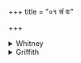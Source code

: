 +++
title = "०१ सं वः"

+++

<details><summary>Whitney</summary>

### Translation
1. Together let your bodies be mixed (*pṛc*), together your minds,  
together your courses; together hath this Brahmaṇaspati, together hath  
Bhaga made you come.

### Notes
Ppp. has, for **d**, *somaḥ saṁ sparśayātu mām*. The comm. renders  
*sampṛcyantām* by *parasparānurāgeṇa saṁsṛjyantām*.
</details>

<details><summary>Griffith</summary>

Close gathered be your bodies: be your minds and vows in. unison! Here present Brahmanaspati and Bhaga have assembled you.
</details>
